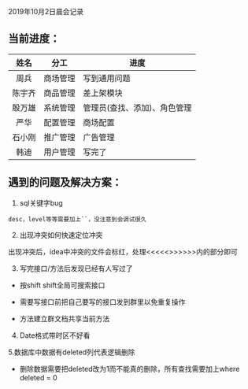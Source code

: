 2019年10月2日晨会记录

## 当前进度：

|  姓名  |   分工   | 进度                         |
| :----: | :------: | ---------------------------- |
|  周兵  | 商场管理 | 写到通用问题                 |
| 陈宇齐 | 商品管理 | 差上架模块                   |
| 殷万雄 | 系统管理 | 管理员(查找、添加)、角色管理 |
|  严华  | 配置管理 | 商场配置                     |
| 石小刚 | 推广管理 | 广告管理                     |
|  韩迪  | 用户管理 | 写完了                       |

## 遇到的问题及解决方案：

1. sql关键字bug

```
desc，level等等需要加上``，没注意到会调试很久
```

2. 出现冲突如何快速定位冲突

出现冲突后，idea中冲突的文件会标红，处理<<<<<>>>>>>内的部分即可

3. 写完接口/方法后发现已经有人写过了

- 按shift shift全局可搜索接口

- 需要写接口前把自己要写的接口发到群里以免重复操作

- 方法建立群文档共享当前方法

4. Date格式带时区不好看

5.数据库中数据有deleted列代表逻辑删除

- 删除数据需要把deleted改为1而不能真的删除，所有查找需要加上where deleted = 0
